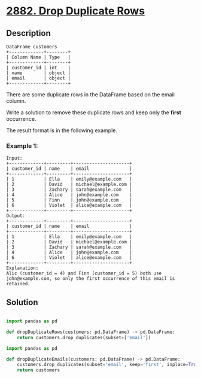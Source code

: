 # [2882. Drop Duplicate Rows](https://leetcode.com/problems/drop-duplicate-rows/description/?envType=study-plan-v2&envId=introduction-to-pandas&lang=pythondata)

## Description

```
DataFrame customers
+-------------+--------+
| Column Name | Type   |
+-------------+--------+
| customer_id | int    |
| name        | object |
| email       | object |
+-------------+--------+
```

There are some duplicate rows in the DataFrame based on the email column.

Write a solution to remove these duplicate rows and keep only the **first** occurrence.

The result format is in the following example.


### Example 1:

```
Input:
+-------------+---------+---------------------+
| customer_id | name    | email               |
+-------------+---------+---------------------+
| 1           | Ella    | emily@example.com   |
| 2           | David   | michael@example.com |
| 3           | Zachary | sarah@example.com   |
| 4           | Alice   | john@example.com    |
| 5           | Finn    | john@example.com    |
| 6           | Violet  | alice@example.com   |
+-------------+---------+---------------------+
Output:  
+-------------+---------+---------------------+
| customer_id | name    | email               |
+-------------+---------+---------------------+
| 1           | Ella    | emily@example.com   |
| 2           | David   | michael@example.com |
| 3           | Zachary | sarah@example.com   |
| 4           | Alice   | john@example.com    |
| 6           | Violet  | alice@example.com   |
+-------------+---------+---------------------+
Explanation:
Alic (customer_id = 4) and Finn (customer_id = 5) both use john@example.com, so only the first occurrence of this email is retained.   
```

## Solution

```python

import pandas as pd

def dropDuplicateRows(customers: pd.DataFrame) -> pd.DataFrame:
    return customers.drop_duplicates(subset=['email'])
```

```python
import pandas as pd

def dropDuplicateEmails(customers: pd.DataFrame) -> pd.DataFrame:
    customers.drop_duplicates(subset='email', keep='first', inplace=True)
    return customers
```
